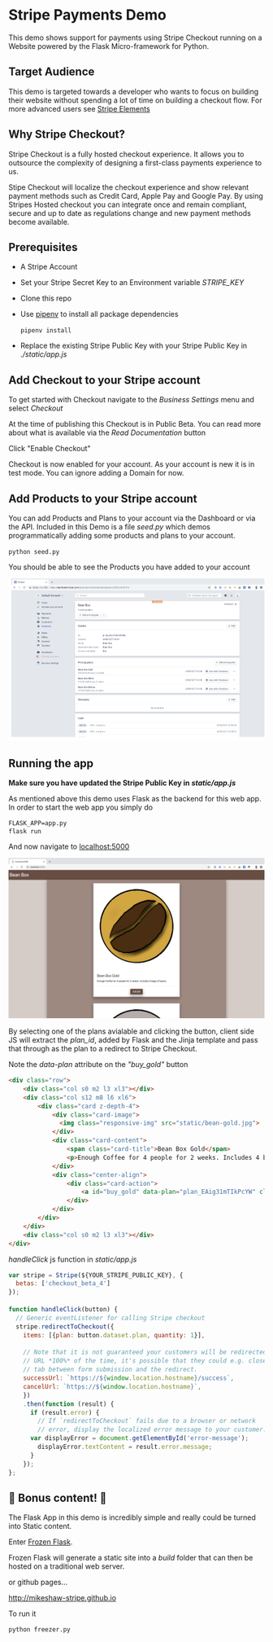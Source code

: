 # Stripe Payments Demo

This demo shows support for payments using Stripe Checkout running on a Website powered by the Flask Micro-framework for Python. 

## Target Audience
This demo is targeted towards a developer who wants to focus on building their website without spending a lot of time on building a checkout flow. For more advanced users see [Stripe Elements](https://stripe.com/docs/stripe-js/elements/quickstart) 

## Why Stripe Checkout?

Stripe Checkout is a fully hosted checkout experience. It allows you to outsource the complexity of designing a first-class payments experience to us.

Stipe Checkout will localize the checkout experience and show relevant payment methods such as Credit Card, Apple Pay and Google Pay. By using Stripes Hosted checkout
you can integrate once and remain compliant, secure and up to date as regulations change and new payment methods become available. 

## Prerequisites
 - A Stripe Account
 - Set your Stripe Secret Key to an Environment variable *STRIPE_KEY*
 - Clone this repo
 - Use [pipenv](https://pipenv.readthedocs.io/en/latest/) to install all package dependencies
 
    `pipenv install`
    
 - Replace the existing Stripe Public Key with your Stripe Public Key in _./static/app.js_
 
## Add Checkout to your Stripe account
To get started with Checkout navigate to the _Business Settings_ menu and select _Checkout_

At the time of publishing this Checkout is in Public Beta. You can read more about what is available via the _Read Documentation_ button

Click "Enable Checkout"

Checkout is now enabled for your account. As your account is new it is in test mode. You can ignore adding a Domain for now.

## Add Products to your Stripe account
You can add Products and Plans to your account via the Dashboard or via the API. Included in this Demo is a file _seed.py_ which demos programmatically adding some 
products and plans to your account.

`python seed.py`

You should be able to see the Products you have added to your account
 
![alt text](./docs/images/products_example.png "Products")

## Running the app

<strong>Make sure you have updated the Stripe Public Key in _static/app.js_</strong>

As mentioned above this demo uses Flask as the backend for this web app. In order to start the web app you simply do

```
FLASK_APP=app.py
flask run
```

And now navigate to [localhost:5000](http://localhost:5000)

![alt text](./docs/images/app.png "App")

By selecting one of the plans avialable and clicking the button, client side JS will extract the _plan_id_, added by Flask 
and the Jinja template and pass that through as the plan to a redirect to Stripe Checkout. 


Note the _data-plan_ attribute on the _"buy_gold"_ button
```HTML
<div class="row">
    <div class="col s0 m2 l3 xl3"></div>
    <div class="col s12 m8 l6 xl6">
        <div class="card z-depth-4">
            <div class="card-image">
              <img class="responsive-img" src="static/bean-gold.jpg">
            </div>
            <div class="card-content">
                <span class="card-title">Bean Box Gold</span>
                <p>Enough Coffee for 4 people for 2 weeks. Includes 4 bags of beans.</p>
            </div>
            <div class="center-align">
                <div class="card-action">
                    <a id="buy_gold" data-plan="plan_EAig31mTIkPcYW" class="waves-effect waves-light btn brown darken-1 z-depth-4" onclick="handleClick(this)">€20.00</a>
                </div>
            </div>
        </div>
    </div>
    <div class="col s0 m2 l3 xl3"></div>
</div>
```

_handleClick_ js function in _static/app.js_

```js
var stripe = Stripe(${YOUR_STRIPE_PUBLIC_KEY}, {
  betas: ['checkout_beta_4']
});

function handleClick(button) {
  // Generic eventListener for calling Stripe checkout
  stripe.redirectToCheckout({
    items: [{plan: button.dataset.plan, quantity: 1}],

    // Note that it is not guaranteed your customers will be redirected to this
    // URL *100%* of the time, it's possible that they could e.g. close the
    // tab between form submission and the redirect.
    successUrl: `https://${window.location.hostname}/success`,
    cancelUrl: `https://${window.location.hostname}`,
    })
    .then(function (result) {
      if (result.error) {
        // If `redirectToCheckout` fails due to a browser or network
        // error, display the localized error message to your customer.
      var displayError = document.getElementById('error-message');
        displayError.textContent = result.error.message;
      }
    });
};
```

## :star2: Bonus content! :star2:

The Flask App in this demo is incredibly simple and really could be turned into Static content.

Enter [Frozen Flask](https://pythonhosted.org/Frozen-Flask/).

Frozen Flask will generate a static site into a _build_ folder that can then be hosted on a traditional web server.

or github pages...

http://mikeshaw-stripe.github.io

To run it 

```python
python freezer.py
```